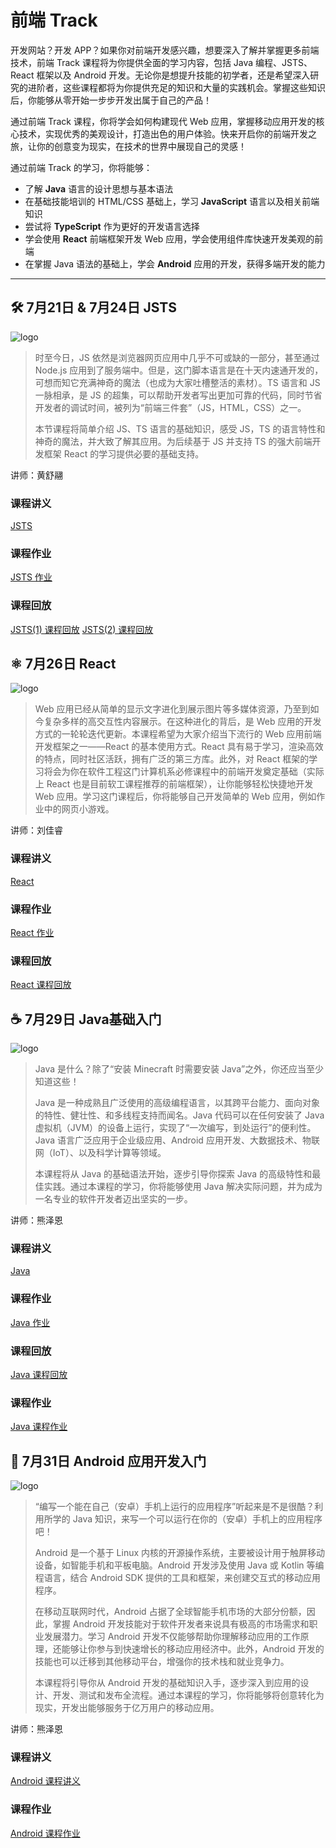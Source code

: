 # 前端 Track

开发网站？开发 APP？如果你对前端开发感兴趣，想要深入了解并掌握更多前端技术，前端 Track 课程将为你提供全面的学习内容，包括 Java 编程、JSTS、React 框架以及 Android 开发。无论你是想提升技能的初学者，还是希望深入研究的进阶者，这些课程都将为你提供充足的知识和大量的实践机会。掌握这些知识后，你能够从零开始一步步开发出属于自己的产品！

通过前端 Track 课程，你将学会如何构建现代 Web 应用，掌握移动应用开发的核心技术，实现优秀的美观设计，打造出色的用户体验。快来开启你的前端开发之旅，让你的创意变为现实，在技术的世界中展现自己的灵感！

通过前端 Track 的学习，你将能够：

- 了解 **Java** 语言的设计思想与基本语法
- 在基础技能培训的 HTML/CSS 基础上，学习 **JavaScript** 语言以及相关前端知识
- 尝试将 **TypeScript** 作为更好的开发语言选择
- 学会使用 **React** 前端框架开发 Web 应用，学会使用组件库快速开发美观的前端
- 在掌握 Java 语法的基础上，学会 **Android** 应用的开发，获得多端开发的能力

---

## 🛠 7月21日 & 7月24日 JSTS

![logo](../images/logo/JSTS.png)

> 时至今日，JS 依然是浏览器网页应用中几乎不可或缺的一部分，甚至通过 Node.js 应用到了服务端中。但是，这门脚本语言是在十天内速通开发的，可想而知它充满神奇的魔法（也成为大家吐槽整活的素材）。TS 语言和 JS 一脉相承，是 JS 的超集，可以帮助开发者写出更加可靠的代码，同时节省开发者的调试时间，被列为“前端三件套”（JS，HTML，CSS）之一。
> 
>本节课程将简单介绍 JS、TS 语言的基础知识，感受 JS，TS 的语言特性和神奇的魔法，并大致了解其应用。为后续基于 JS 并支持 TS 的强大前端开发框架 React 的学习提供必要的基础支持。

讲师：黄舒翮

### 课程讲义
[JSTS](https://summer24.net9.org/frontend/JSTS/handout/)

### 课程作业
[JSTS 作业](https://github.com/sast-summer-training-2024/sast2024-jsts)

### 课程回放
[JSTS(1) 课程回放](https://www.bilibili.com/video/BV1R4421U7Sn/?share_source=copy_web&vd_source=5f41358f46c6dc60e03c3ff6ca5a8520)
[JSTS(2) 课程回放](https://www.bilibili.com/video/BV1Cb421J78e/?share_source=copy_web&vd_source=5f41358f46c6dc60e03c3ff6ca5a8520)

## ⚛️ 7月26日 React

![logo](../images/logo/React.png)

>Web 应用已经从简单的显示文字进化到展示图片等多媒体资源，乃至到如今复杂多样的高交互性内容展示。在这种进化的背后，是 Web 应用的开发方式的一轮轮迭代更新。本课程希望为大家介绍当下流行的 Web 应用前端开发框架之一——React 的基本使用方式。React 具有易于学习，渲染高效的特点，同时社区活跃，拥有广泛的第三方库。此外，对 React 框架的学习将会为你在软件工程这门计算机系必修课程中的前端开发奠定基础（实际上 React 也是目前软工课程推荐的前端框架），让你能够轻松快捷地开发 Web 应用。学习这门课程后，你将能够自己开发简单的 Web 应用，例如作业中的网页小游戏。

讲师：刘佳睿

### 课程讲义
[React](https://summer24.net9.org/frontend/react/handout/)

### 课程作业
[React 作业](https://summer24.net9.org/frontend/react/handout/#_1)

### 课程回放
[React 课程回放](https://www.bilibili.com/video/BV1Kx4y147mZ/?share_source=copy_web&vd_source=5f41358f46c6dc60e03c3ff6ca5a8520)

## ☕ 7月29日 Java基础入门

![logo](../images/logo/Java.svg)

>Java 是什么？除了“安装 Minecraft 时需要安装 Java”之外，你还应当至少知道这些！
>
>Java 是一种成熟且广泛使用的高级编程语言，以其跨平台能力、面向对象的特性、健壮性、和多线程支持而闻名。Java 代码可以在任何安装了 Java 虚拟机（JVM）的设备上运行，实现了“一次编写，到处运行”的便利性。Java 语言广泛应用于企业级应用、Android 应用开发、大数据技术、物联网（IoT）、以及科学计算等领域。
>
>本课程将从 Java 的基础语法开始，逐步引导你探索 Java 的高级特性和最佳实践。通过本课程的学习，你将能够使用 Java 解决实际问题，并为成为一名专业的软件开发者迈出坚实的一步。

讲师：熊泽恩

### 课程讲义
[Java](https://summer24.net9.org/frontend/java/handout/)

### 课程作业
[Java 作业](https://summer24.net9.org/frontend/java/homework/)

### 课程回放
[Java 课程回放](https://www.bilibili.com/video/BV1Vx4y1s7br/?share_source=copy_web&vd_source=5f41358f46c6dc60e03c3ff6ca5a8520)

### 课程作业
[Java 课程作业](https://summer24.net9.org/frontend/java/homework/)

## 🤖 7月31日 Android 应用开发入门

![logo](../images/logo/Android.svg)

>“编写一个能在自己（安卓）手机上运行的应用程序”听起来是不是很酷？利用所学的 Java 知识，来写一个可以运行在你的（安卓）手机上的应用程序吧！
>
>Android 是一个基于 Linux 内核的开源操作系统，主要被设计用于触屏移动设备，如智能手机和平板电脑。Android 开发涉及使用 Java 或 Kotlin 等编程语言，结合 Android SDK 提供的工具和框架，来创建交互式的移动应用程序。
>
>在移动互联网时代，Android 占据了全球智能手机市场的大部分份额，因此，掌握 Android 开发技能对于软件开发者来说具有极高的市场需求和职业发展潜力。学习 Android 开发不仅能够帮助你理解移动应用的工作原理，还能够让你参与到快速增长的移动应用经济中。此外，Android 开发的技能也可以迁移到其他移动平台，增强你的技术栈和就业竞争力。
>
>本课程将引导你从 Android 开发的基础知识入手，逐步深入到应用的设计、开发、测试和发布全流程。通过本课程的学习，你将能够将创意转化为现实，开发出能够服务于亿万用户的移动应用。

讲师：熊泽恩

### 课程讲义
[Android 课程讲义](https://summer24.net9.org/frontend/android/handout/)

### 课程作业
[Android 课程作业](https://summer24.net9.org/frontend/android/homework/)
